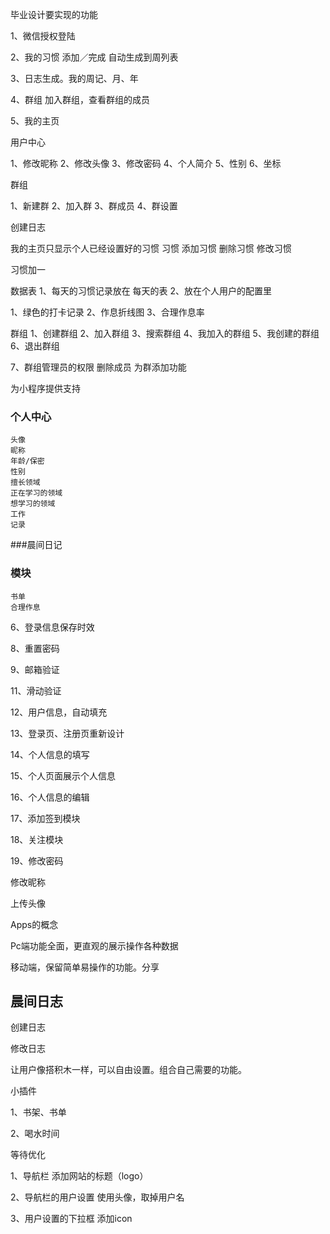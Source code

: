 毕业设计要实现的功能

1、微信授权登陆

2、我的习惯 添加／完成 自动生成到周列表

3、日志生成。我的周记、月、年

4、群组 加入群组，查看群组的成员

5、我的主页




用户中心

1、修改昵称
2、修改头像
3、修改密码
4、个人简介
5、性别
6、坐标

群组

1、新建群
2、加入群
3、群成员
4、群设置




创建日志


我的主页只显示个人已经设置好的习惯
习惯
添加习惯
删除习惯
修改习惯

习惯加一


数据表
1、每天的习惯记录放在 每天的表
2、放在个人用户的配置里


1、绿色的打卡记录
2、作息折线图
3、合理作息率

群组
1、创建群组
2、加入群组
3、搜索群组
4、我加入的群组
5、我创建的群组
6、退出群组

7、群组管理员的权限 删除成员 为群添加功能


为小程序提供支持

### 个人中心
    
    头像
    昵称
    年龄/保密
    性别
    擅长领域
    正在学习的领域
    想学习的领域
    工作
    记录

###晨间日记

 
### 模块
 
    书单
    合理作息

 6、登录信息保存时效
 
 8、重置密码
 
 9、邮箱验证
 
 11、滑动验证
 
 12、用户信息，自动填充
 
 13、登录页、注册页重新设计
 
 14、个人信息的填写
 
 15、个人页面展示个人信息
 
 16、个人信息的编辑
 
 17、添加签到模块
 
 18、关注模块

 19、修改密码

 修改昵称

 上传头像
 
 Apps的概念


 Pc端功能全面，更直观的展示操作各种数据

 移动端，保留简单易操作的功能。分享


 ## 晨间日志

 创建日志

 修改日志


让用户像搭积木一样，可以自由设置。组合自己需要的功能。

小插件

1、书架、书单

2、喝水时间


等待优化

1、导航栏 添加网站的标题（logo）

2、导航栏的用户设置 使用头像，取掉用户名

3、用户设置的下拉框 添加icon



 
 
 
    



